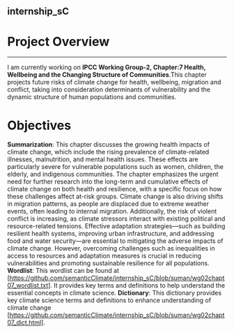 ## internship_sC

# Project Overview
---
I am currently working on **IPCC Working Group-2, Chapter:7 Health, Wellbeing and the Changing Structure of Communities**.This chapter projects future risks of climate change for health, wellbeing, migration and conflict, taking into consideration determinants of vulnerability and the dynamic structure of human populations and communities. 

# Objectives
**Summarization**: This chapter discusses the growing health impacts of climate change, which include the rising prevalence of climate-related illnesses, malnutrition, and mental health issues. These effects are particularly severe for vulnerable populations such as women, children, the elderly, and indigenous communities. The chapter emphasizes the urgent need for further research into the long-term and cumulative effects of climate change on both health and resilience, with a specific focus on how these challenges affect at-risk groups. Climate change is also driving shifts in migration patterns, as people are displaced due to extreme weather events, often leading to internal migration. Additionally, the risk of violent conflict is increasing, as climate stressors interact with existing political and resource-related tensions. Effective adaptation strategies—such as building resilient health systems, improving urban infrastructure, and addressing food and water security—are essential to mitigating the adverse impacts of climate change. However, overcoming challenges such as inequalities in access to resources and adaptation measures is crucial in reducing vulnerabilities and promoting sustainable resilience for all populations.
**Wordlist**: This wordlist can be found at [https://github.com/semanticClimate/internship_sC/blob/suman/wg02chapt07_wordlist.txt]. It provides key terms and definitions to help understand the essential concepts in climate science.
**Dictionary**: This dictionary provides key climate science terms and definitions to enhance understanding of climate change [https://github.com/semanticClimate/internship_sC/blob/suman/wg02chapt07_dict.html].
